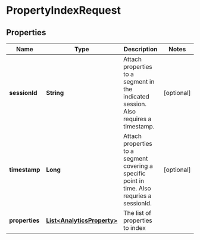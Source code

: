 
# PropertyIndexRequest

## Properties
Name | Type | Description | Notes
------------ | ------------- | ------------- | -------------
**sessionId** | **String** | Attach properties to a segment in the indicated session. Also requires a timestamp. |  [optional]
**timestamp** | **Long** | Attach properties to a segment covering a specific point in time. Also requries a sessionId. |  [optional]
**properties** | [**List&lt;AnalyticsProperty&gt;**](AnalyticsProperty.md) | The list of properties to index | 



